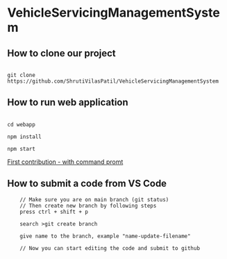 # VehicleServicingManagementSystem

## How to clone our project

```git

git clone https://github.com/ShrutiVilasPatil/VehicleServicingManagementSystem

```
## How to run web application

```node

cd webapp

npm install

npm start

```

[First contribution - with command promt](https://github.com/firstcontributions/first-contributions)

## How to submit a code from VS Code

```
    // Make sure you are on main branch (git status)
    // Then create new branch by following steps
    press ctrl + shift + p

    search >git create branch

    give name to the branch, example "name-update-filename"

    // Now you can start editing the code and submit to github
    
``` 
